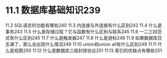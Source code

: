 # 11.1 数据库基础知识239
11.2 SQL语言的功能有哪些240
11.3 内连接与外连接有什么区别242
11.4 什么是事务243
11.5 什么是存储过程？它与函数有什么区别与联系245
11.6 一二三四范式有什么区别245
11.7 什么是触发器247
11.8 什么是游标248
11.9 如果数据库日志满了，那么会出现什么情况249
11.10 union和union all有什么区别249
11.11 什么是视图250
11.12 什么是数据库三级封锁协议251
11.13 索引的优缺点有哪些251